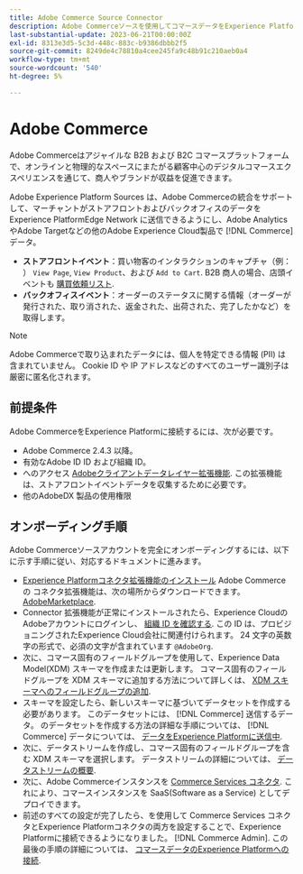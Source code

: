 ```yaml
---
title: Adobe Commerce Source Connector
description: Adobe Commerceソースを使用してコマースデータをExperience Platformに取り込む方法を説明します。
last-substantial-update: 2023-06-21T00:00:00Z
exl-id: 8313e3d5-5c3d-448c-883c-b9386dbbb2f5
source-git-commit: 8249de4c78810a4cee245fa9c48b91c210aeb0a4
workflow-type: tm+mt
source-wordcount: '540'
ht-degree: 5%

---
```


# Adobe Commerce

Adobe Commerceはアジャイルな B2B および B2C コマースプラットフォームで、オンラインと物理的なスペースにまたがる顧客中心のデジタルコマースエクスペリエンスを通じて、商人やブランドが収益を促進できます。

Adobe Experience Platform Sources は、Adobe Commerceの統合をサポートして、マーチャントがストアフロントおよびバックオフィスのデータをExperience PlatformEdge Network に送信できるようにし、Adobe AnalyticsやAdobe Targetなどの他のAdobe Experience Cloud製品で [!DNL Commerce] データ。

* **ストアフロントイベント**：買い物客のインタラクションのキャプチャ（例： ） `View Page`, `View Product`、および `Add to Cart`. B2B 商人の場合、店頭イベントも [購買依頼リスト](<https://experienceleague.adobe.com/docs/commerce-admin/b2b/requisition-lists/requisition-lists.html>).
* **バックオフィスイベント**：オーダーのステータスに関する情報（オーダーが発行された、取り消された、返金された、出荷された、完了したかなど）を取得します。

>[!NOTE]
>
>Adobe Commerceで取り込まれたデータには、個人を特定できる情報 (PII) は含まれていません。 Cookie ID や IP アドレスなどのすべてのユーザー識別子は厳密に匿名化されます。

## 前提条件

Adobe CommerceをExperience Platformに接続するには、次が必要です。

* Adobe Commerce 2.4.3 以降。
* 有効なAdobe ID ID および組織 ID。
* へのアクセス [Adobeクライアントデータレイヤー拡張機能](../../../tags/extensions/client/client-data-layer/overview.md). この拡張機能は、ストアフロントイベントデータを収集するために必要です。
* 他のAdobeDX 製品の使用権限

## オンボーディング手順

Adobe Commerceソースアカウントを完全にオンボーディングするには、以下に示す手順に従い、対応するドキュメントに進みます。

* [Experience Platformコネクタ拡張機能のインストール](https://experienceleague.adobe.com/docs/commerce-merchant-services/experience-platform-connector/fundamentals/install.html) Adobe Commerceの コネクタ拡張機能は、次の場所からダウンロードできます。 [AdobeMarketplace](https://commercemarketplace.adobe.com/magento-experience-platform-connector.html).
* Connector 拡張機能が正常にインストールされたら、Experience CloudのAdobeアカウントにログインし、 [組織 ID を確認する](https://experienceleague.adobe.com/docs/core-services/interface/administration/organizations.html?lang=ja#concept_EA8AEE5B02CF46ACBDAD6A8508646255). この ID は、プロビジョニングされたExperience Cloud会社に関連付けられます。 24 文字の英数字の形式で、必須の文字が含まれています `@AdobeOrg`.
* 次に、コマース固有のフィールドグループを使用して、Experience Data Model(XDM) スキーマを作成または更新します。 コマース固有のフィールドグループを XDM スキーマに追加する方法について詳しくは、 [XDM スキーマへのフィールドグループの追加](https://experienceleague.adobe.com/docs/commerce-merchant-services/experience-platform-connector/fundamentals/update-xdm.html?lang=ja).
* スキーマを設定したら、新しいスキーマに基づいてデータセットを作成する必要があります。 このデータセットには、 [!DNL Commerce] 送信するデータ。 のデータセットを作成する方法の詳細な手順については、 [!DNL Commerce] データについては、 [データをExperience Platformに送信中](https://experienceleague.adobe.com/docs/platform-learn/implement-mobile-sdk/experience-cloud/platform.html#create-a-dataset).
* 次に、データストリームを作成し、コマース固有のフィールドグループを含む XDM スキーマを選択します。 データストリームの詳細については、 [データストリームの概要](https://experienceleague.adobe.com/docs/experience-platform/datastreams/overview.html?lang=ja).
* 次に、Adobe Commerceインスタンスを [Commerce Services コネクタ](https://experienceleague.adobe.com/docs/commerce-merchant-services/user-guides/integration-services/saas.html). これにより、コマースインスタンスを SaaS(Software as a Service) としてデプロイできます。
* 前述のすべての設定が完了したら、を使用して Commerce Services コネクタとExperience Platformコネクタの両方を設定することで、Experience Platformに接続できるようになりました。 [!DNL Commerce Admin]. この最後の手順の詳細については、 [コマースデータのExperience Platformへの接続](https://experienceleague.adobe.com/docs/commerce-merchant-services/experience-platform-connector/fundamentals/connect-data.html).
